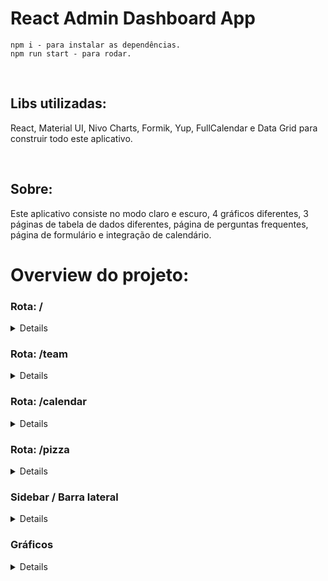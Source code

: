 # React Admin Dashboard App

```
npm i - para instalar as dependências.
npm run start - para rodar.
```

<br/>

## Libs utilizadas:

<p> React, Material UI, Nivo Charts, Formik, Yup, FullCalendar e Data Grid para construir todo este aplicativo. </p>
<br/>

## Sobre:

<p>
Este aplicativo consiste no modo claro e escuro, 4 gráficos diferentes, 3 páginas de tabela de dados diferentes, página de perguntas frequentes, página de formulário e integração de calendário.
</p>

# Overview do projeto:

### Rota: /

<details>

#### Modo Escuro

<img src="https://user-images.githubusercontent.com/87536346/200135887-f66a1226-9b7c-4890-a2e6-8547469663c4.png" />

#### Modo Claro

<img src="https://user-images.githubusercontent.com/87536346/200135907-c47e86a1-fcfc-4e14-873a-c8118af7f62b.png" />
</details>

### Rota: /team

<details>

#### Modo Escuro

<img src="https://user-images.githubusercontent.com/87536346/199843682-d8f0870e-faf5-4528-837d-6d5e9e1aa172.png" />

#### Modo Claro

<img src="https://user-images.githubusercontent.com/87536346/200135794-f5a001f1-0c2f-4e94-8819-b9e2ce329122.png" />
</details>

### Rota: /calendar

<details>

<img src="https://user-images.githubusercontent.com/87536346/200136138-1eb01426-1b45-4499-8a96-6b928c36d0d3.png" >

</details>

### Rota: /pizza

<details>

#### Modo Escuro

<img src="https://user-images.githubusercontent.com/87536346/200136378-5640bb81-5a24-4c80-a655-007649924c3b.png" >

#### Modo Claro

<img src="https://user-images.githubusercontent.com/87536346/200136454-b42bf0b2-acbf-47d0-a0f2-b7ff200fea7d.png" />

</details>

### Sidebar / Barra lateral

<details>

<img src="https://user-images.githubusercontent.com/87536346/200148352-655d69e7-9c19-4dc9-9012-2c0f816ebaea.gif" />

</details>

### Gráficos

<details>

<img src="https://user-images.githubusercontent.com/87536346/200148519-65f2e44b-d0d3-4e40-babd-c72565e088e2.gif" />

</details>